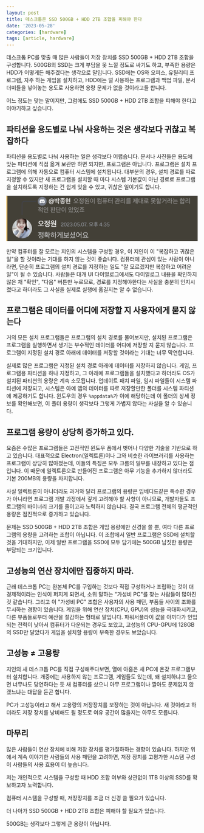 ```yaml
---
layout: post
title: 데스크톱은 SSD 500GB + HDD 2TB 조합을 피해야 한다
date: '2023-05-28'
categories: [hardware]
tags: [article, hardware]
---
```


데스크톱 PC를 맞출 때 많은 사람들이 저장 장치를 SSD 500GB + HDD 2TB 조합을 구성합니다. 500GB의 SSD는 크게 부담을 못 느낄 정도로 싸기도 하고, 부족한 용량은 HDD가 어떻게든 해주겠다는 생각으로 말입니다. SSD에는 OS와 오피스, 유틸리티 프로그램,  자주 하는 게임을 설치하고, HDD에는 덜 사용하는 프로그램과 백업 파일, 문서 더미들을 넣어놓는 용도로 사용하면 용량 문제가 없을 것이라고들 합니다.

어느 정도는 맞는 말이지만, 그럼에도 SSD 500GB + HDD 2TB 조합을 피해야 한다고 이야기하고 싶습니다.

## 파티션을 용도별로 나눠 사용하는 것은 생각보다 귀찮고 복잡하다

파티션을 용도별로 나눠 사용하는 일은 생각보다 어렵습니다. 문서나 사진들은 용도에 맞는 파티션에 직접 옮겨 보관만 하면 되지만, 프로그램은 아닙니다. 프로그램은 설치 프로그램에 의해 자동으로 컴퓨터 시스템에 설치됩니다. 대부분의 경우, 설치 경로를 따로 지정할 수 있지만 새 프로그램을 설치할 때 마다 시스템 기본값이 아닌 경로로 프로그램을 설치하도록 지정하는 건 쉽게 잊을 수 있고, 귀찮은 일이기도 합니다.

![](/static/posts/2023-05-28-avoid-ssd500gb-hdd2tb/DCF059B8-1DBF-4A6F-9686-8908366785F6.jpeg)  

만약 컴퓨터를 잘 모르는 지인의 시스템을 구성할 경우, 이 지인이 이 "복잡하고 귀찮은 일"을 할 것이라는 기대를 하지 않는 것이 좋습니다. 컴퓨터에 관심이 있는 사람이 아니라면, 단순히 프로그램의 설치 경로를 지정하는 일도 "잘 모르겠지만 복잡하고 어려운 일"이 될 수 있습니다. 사람들은 대개 UI 다이얼로그에서도 다이얼로그 내용을 확인하지 않은 채 "확인", "다음" 버튼만 누르므로, 경로를 지정해야한다는 사실을 충분히 인지시켰다고 하더라도 그 사실을 실제로 실행에 옮길지는 알 수 없습니다.

## 프로그램은 데이터를 어디에 저장할 지 사용자에게 묻지 않는다

거의 모든 설치 프로그램들은 프로그램의 설치 경로를 물어보지만, 설치된 프로그램은 프로그램을 실행하면서 생기는 부수적인 데이터를 어디에 저장할 지 묻지 않습니다. 프로그램이 지정된 설치 경로 아래에 데이터를 저장할 것이라는 기대는 너무 막연합니다.

실제로 많은 프로그램은 지정된 설치 경로 아래에 데이터를 저장하지 않습니다. 게임, 프로그램용 파티션을 하나 지정하고, 그 아래에 프로그램들을 설치했다고 하더라도 OS가 설치된 파티션의 용량은 계속 소모됩니다. 업데이트 패치 파일, 임시 파일들이 시스템 파티션에 저장되고, 시스템은 아예 앱의 데이터를 따로 저장할만한 폴더를 시스템 파티션에 제공하기도 합니다. 윈도우의 경우 `%appdata%`가 이에 해당하는데 이 폴더의 상세 정보를 확인해보면, 이 폴더 용량이 생각보다 그렇게 가볍지 않다는 사실을 알 수 있습니다.

## 프로그램 용량이 상당히 증가하고 있다.

요즘은 수많은 프로그램들은 고전적인 윈도우 폼에서 벗어나 다양한 기술을 기반으로 하고 있습니다. 대표적으로 Electron(일렉트론)이나 그와 비슷한 라이브러리를 사용하는 프로그램이 상당히 많아졌는데, 이들의 특징은 모두 크롬의 일부를 내장하고 있다는 점입니다. 이 때문에 일렉트론으로 만들어진 프로그램은 아무 기능을 추가하지 않더라도 기본 200MB의 용량을 차지합니다.

사실 일렉트론이 아니더라도 과거와 달리 프로그램의 용량은 임베디드같은 특수한 경우가 아니라면 프로그램 개발 과정에서 깊게 고려해야 할 사항이 아니므로, 개발자들도 프로그램의 바이너리 크기를 줄이고자 노력하지 않습니다. 결국 프로그램 전체의 평균적인 용량은 점진적으로 증가하고 있습니다.

문제는 SSD 500GB + HDD 2TB 조합은 게임 용량에만 신경을 쓸 뿐, 여타 다른 프로그램의 용량을 고려하는 조합이 아닙니다. 이 조합에서 일반 프로그램은 SSD에 설치할 것을 기대하지만, 이제 일반 프로그램을 SSD에 모두 담기에는 500GB 남짓한 용량은 부담되는 크기입니다.

## 고성능의 연산 장치에만 집중하지 마라.

근래 데스크톱 PC는 완본체 PC를 구입하는 것보다 직접 구성하거나 조립하는 것이 더 경제적이라는 인식이 퍼지게 되면서, 소위 말하는 "가성비 PC"를 찾는 사람들이 많아진 것 같습니다. 그리고 이 "가성비 PC" 조합은 사용자의 사용 패턴, 부품들 사이의 조화를 무시하는 경향이 있습니다. 게임을 위해 연산 장치(CPU, GPU)의 성능을 극대화시키고, 다른 부품들로부터 예산을 절감하는 형태로 말입니다. 파워서플라이 값을 아끼다가 인입되는 전력이 낮아서 컴퓨터가 다운되는 경우도 보았고, 고성능의 CPU-GPU에 128GB의 SSD만 달았다가 게임을 설치할 용량이 부족한 경우도 보았습니다.

## 고성능 ≠ 고용량

지인의 새 데스크톱 PC를 직접 구성해주다보면, 열에 아홉은 새 PC에 온갖 프로그램부터 설치합니다. 개중에는 사용하지 않는 프로그램, 게임들도 있는데, 왜 설치하냐고 물으면 너무나도 당연하다는 듯 새 컴퓨터를 샀으니 아무 프로그램이나 깔아도 문제없지 않겠느냐는 대답을 듣곤 합니다.

PC가 고성능이라고 해서 고용량의 저장장치를 보장하는 것이 아닙니다. 새 것이라고 하더라도 저장 장치를 낭비해도 될 정도로 여유 공간이 많을지는 아무도 모릅니다.

## 마무리

많은 사람들이 연산 장치에 비해 저장 장치를 평가절하하는 경향이 있습니다. 하지만 위에서 계속 이야기한 사람들의 사용 패턴을 고려하면, 저장 장치를 고평가한 시스템 구성이 사람들의 사용 효용이 더 높습니다.

저는 개인적으로 시스템을 구성할 때 HDD 조합 여부와 상관없이 1TB 이상의 SSD를 확보하고자 노력합니다.

컴퓨터 시스템을 구성할 때, 저장장치를 조금 더 신경 쓸 필요가 있습니다.

더 나아가 SSD 500GB + HDD 2TB 조합은 피해야 할 필요가 있습니다.

500GB는 생각보다 그렇게 큰 용량이 아닙니다.